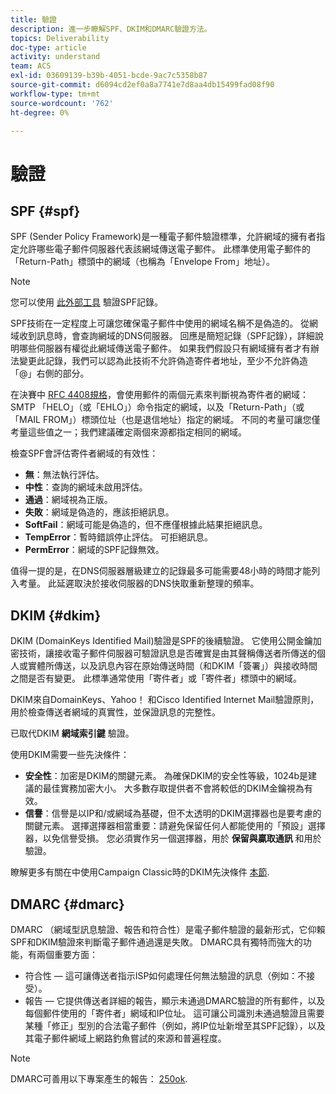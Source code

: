 ```yaml
---
title: 驗證
description: 進一步瞭解SPF、DKIM和DMARC驗證方法。
topics: Deliverability
doc-type: article
activity: understand
team: ACS
exl-id: 03609139-b39b-4051-bcde-9ac7c5358b87
source-git-commit: d6094cd2ef0a8a7741e7d8aa4db15499fad08f90
workflow-type: tm+mt
source-wordcount: '762'
ht-degree: 0%

---
```


# 驗證

## SPF {#spf}

SPF (Sender Policy Framework)是一種電子郵件驗證標準，允許網域的擁有者指定允許哪些電子郵件伺服器代表該網域傳送電子郵件。 此標準使用電子郵件的「Return-Path」標頭中的網域（也稱為「Envelope From」地址）。

>[!NOTE]
>
>您可以使用 [此外部工具](https://www.kitterman.com/spf/validate.html) 驗證SPF記錄。

SPF技術在一定程度上可讓您確保電子郵件中使用的網域名稱不是偽造的。 從網域收到訊息時，會查詢網域的DNS伺服器。 回應是簡短記錄（SPF記錄），詳細說明哪些伺服器有權從此網域傳送電子郵件。 如果我們假設只有網域擁有者才有辦法變更此記錄，我們可以認為此技術不允許偽造寄件者地址，至少不允許偽造「@」右側的部分。

在決賽中 [RFC 4408規格](https://www.rfc-editor.org/info/rfc4408)，會使用郵件的兩個元素來判斷視為寄件者的網域：SMTP 「HELO」（或「EHLO」）命令指定的網域，以及「Return-Path」（或「MAIL FROM」）標頭位址（也是退信地址）指定的網域。 不同的考量可讓您僅考量這些值之一；我們建議確定兩個來源都指定相同的網域。

檢查SPF會評估寄件者網域的有效性：

* **無**：無法執行評估。
* **中性**：查詢的網域未啟用評估。
* **通過**：網域視為正版。
* **失敗**：網域是偽造的，應該拒絕訊息。
* **SoftFail**：網域可能是偽造的，但不應僅根據此結果拒絕訊息。
* **TempError**：暫時錯誤停止評估。 可拒絕訊息。
* **PermError**：網域的SPF記錄無效。

值得一提的是，在DNS伺服器層級建立的記錄最多可能需要48小時的時間才能列入考量。 此延遲取決於接收伺服器的DNS快取重新整理的頻率。

## DKIM {#dkim}

DKIM (DomainKeys Identified Mail)驗證是SPF的後續驗證。 它使用公開金鑰加密技術，讓接收電子郵件伺服器可驗證訊息是否確實是由其聲稱傳送者所傳送的個人或實體所傳送，以及訊息內容在原始傳送時間（和DKIM「簽署」）與接收時間之間是否有變更。 此標準通常使用「寄件者」或「寄件者」標頭中的網域。

DKIM來自DomainKeys、Yahoo！ 和Cisco Identified Internet Mail驗證原則，用於檢查傳送者網域的真實性，並保證訊息的完整性。

已取代DKIM **網域索引鍵** 驗證。

使用DKIM需要一些先決條件：

* **安全性**：加密是DKIM的關鍵元素。 為確保DKIM的安全性等級，1024b是建議的最佳實務加密大小。 大多數存取提供者不會將較低的DKIM金鑰視為有效。
* **信譽**：信譽是以IP和/或網域為基礎，但不太透明的DKIM選擇器也是要考慮的關鍵元素。 選擇選擇器相當重要：請避免保留任何人都能使用的「預設」選擇器，以免信譽受損。 您必須實作另一個選擇器，用於 **保留與贏取通訊** 和用於驗證。

瞭解更多有關在中使用Campaign Classic時的DKIM先決條件 [本節](/help/additional-resources/acc-technical-recommendations.md#dkim-acc).

## DMARC {#dmarc}

DMARC （網域型訊息驗證、報告和符合性）是電子郵件驗證的最新形式，它仰賴SPF和DKIM驗證來判斷電子郵件通過還是失敗。 DMARC具有獨特而強大的功能，有兩個重要方面：

* 符合性 — 這可讓傳送者指示ISP如何處理任何無法驗證的訊息（例如：不接受）。
* 報告 — 它提供傳送者詳細的報告，顯示未通過DMARC驗證的所有郵件，以及每個郵件使用的「寄件者」網域和IP位址。 這可讓公司識別未通過驗證且需要某種「修正」型別的合法電子郵件（例如，將IP位址新增至其SPF記錄），以及其電子郵件網域上網路釣魚嘗試的來源和普遍程度。

>[!NOTE]
>
>DMARC可善用以下專案產生的報告： [250ok](https://250ok.com/).

